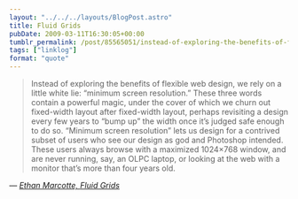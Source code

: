 ```yaml
---
layout: "../../../layouts/BlogPost.astro"
title: Fluid Grids
pubDate: 2009-03-11T16:30:05+00:00
tumblr_permalink: /post/85565051/instead-of-exploring-the-benefits-of-flexible-web
tags: ["linklog"]
format: "quote"
---
```


> Instead of exploring the benefits of flexible web design, we rely on a little white lie: “minimum screen resolution.” These three words contain a powerful magic, under the cover of which we churn out fixed-width layout after fixed-width layout, perhaps revisiting a design every few years to “bump up” the width once it’s judged safe enough to do so. “Minimum screen resolution” lets us design for a contrived subset of users who see our design as god and Photoshop intended. These users always browse with a maximized 1024×768 window, and are never running, say, an OLPC laptop, or looking at the web with a monitor that’s more than four years old.

— <cite>[Ethan Marcotte, _Fluid Grids_](https://alistapart.com/article/fluidgrids/)</cite>
